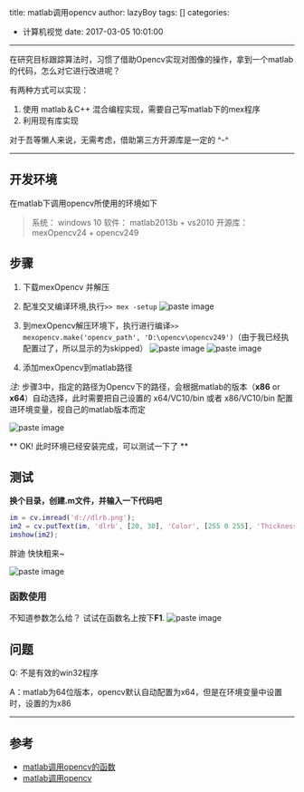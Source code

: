 title: matlab调用opencv
author: lazyBoy
tags: []
categories:
  - 计算机视觉
date: 2017-03-05 10:01:00
---
<p id="div-border-left-yellow">
在研究目标跟踪算法时，习惯了借助Opencv实现对图像的操作，拿到一个matlab的代码，怎么对它进行改进呢？
</p>

有两种方式可以实现：

1. 使用 matlab＆C++ 混合编程实现，需要自己写matlab下的mex程序
2. 利用现有库实现

对于吾等懒人来说，无需考虑，借助第三方开源库是一定的 ^-^
<!-- matlab＆C++ 混合编程 -->

<!-- more -->

---

## 开发环境

在matlab下调用opencv所使用的环境如下

> 系统： windows 10
> 软件： matlab2013b + vs2010
> 开源库： mexOpencv24 +  opencv249

## 步骤

1. 下载mexOpencv 并解压
2. 配准交叉编译环境,执行`>> mex -setup`
![paste image](http://oh1jgyw0v.bkt.clouddn.com/1489563237909997ep05p.png?imageslim)

3. 到mexOpencv解压环境下，执行进行编译`>> mexopencv.make('opencv_path', 'D:\opencv\opencv249')`（由于我已经执配置过了，所以显示的为skipped）
![paste image](http://oh1jgyw0v.bkt.clouddn.com/1489563310509zyknemsq.png?imageslim)
![paste image](http://oh1jgyw0v.bkt.clouddn.com/1489563323851k7gggvyz.png?imageslim)

4. 添加mexOpencv到matlab路径

*注:* 步骤3中，指定的路径为Opencv下的路径，会根据matlab的版本（**x86** or **x64**）自动选择，此时需要把自己设置的 x64/VC10/bin 或者 x86/VC10/bin 配置进环境变量，视自己的matlab版本而定

![paste image](http://oh1jgyw0v.bkt.clouddn.com/1489563458484zprdnnbt.png?imageslim)


** OK! 此时环境已经安装完成，可以测试一下了 **

## 测试

**换个目录，创建.m文件，并输入一下代码吧**

```matlab
im = cv.imread('d://dlrb.png');
im2 = cv.putText(im, 'dlrb', [20, 30], 'Color', [255 0 255], 'Thickness', 2);
imshow(im2);
```
胖迪 快快粗来~

![paste image](http://oh1jgyw0v.bkt.clouddn.com/1489563903345tb4nlzix.png?imageslim)

### 函数使用

不知道参数怎么给？ 试试在函数名上按下**F1**.
![paste image](http://oh1jgyw0v.bkt.clouddn.com/1489564016288pfirh3rb.png?imageslim)

## 问题

Q: 不是有效的win32程序

A：matlab为64位版本，opencv默认自动配置为x64，但是在环境变量中设置时，设置的为x86
     
---
## 参考

- [matlab调用opencv的函数](http://blog.csdn.net/ts_zxc/article/details/17338797)
- [matlab调用opencv](http://blog.csdn.net/yeyang911/article/details/24984717)